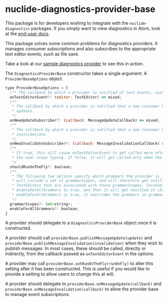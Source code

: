 # nuclide-diagnostics-provider-base

This package is for developers wishing to integrate with the `nuclide-diagnostics` packages. If you
simply want to view diagnostics in Atom, look at the [end-user
docs](https://github.com/facebook/nuclide/tree/master/pkg/nuclide/diagnostics#readme).

This package solves some common problems for diagnostics providers. It manages consumer
subscriptions and also subscribes to the appropriate text editor events, such as file save.

Take a look at our [sample diagnostics
provider](https://github.com/facebook/nuclide/tree/master/pkg/sample/diagnostics-provider) to see
this in action.

The `DiagnosticsProviderBase` constructor takes a single argument: A `ProviderBaseOptions` object.

```js
type ProviderBaseOptions = {
  /** The callback by which a provider is notified of text events, such as a file save. */
  onTextEditorEvent?: (editor: TextEditor) => mixed;
  /**
   * The callback by which a provider is notified that a new consumer has subscribed to diagnostic
   * updates.
   */
  onNewUpdateSubscriber?: (callback: MessageUpdateCallback) => mixed;
  /**
   * The callback by which a provider is notified that a new consumer has subscribed to diagnostic
   * invalidations.
   */
  onNewInvalidateSubscriber?: (callback: MessageInvalidationCallback) => mixed;
  /**
   * If true, this will cause onTextEditorEvent to get called more often -- approximately whenever
   * the user stops typing. If false, it will get called only when the user saves.
   */
  shouldRunOnTheFly?: boolean;
  /**
   * The following two options specify which grammars the provider is interested in. Most providers
   * will include a set of grammarScopes, and will therefore get notifications only about
   * TextEditors that are associated with those grammarScopes. Instead, a provider may set
   * enableForAllGrammars to true, and then it will get notified of changes in all TextEditors. If
   * enableForAllGrammars is true, it overrides the grammars in grammarScopes.
   */
  grammarScopes?: Set<string>;
  enableForAllGrammars?: boolean;
}
```

A provider should delegate to a `DiagnosticsProviderBase` object once it is constructed.

A provider should call `providerBase.publishMessageUpdate(update)` and
`providerBase.publishMessageInvalidation(invalidation)` when they wish to publish messages. In most
cases, these should be called, directly or indirectly, from the callback passed as
`onTextEditorEvent` in the options.

A provider may call `providerBase.setRunOnTheFly(runOnFly)` to alter this setting after it has been
constructed. This is useful if you would like to provide a setting to allow users to change this at
will.

A provider should delegate to `providerBase.onMessageUpdate(callback)` and
`providerBase.onMessageInvalidation(callback)` to allow the provider base to manage event
subscriptions.
